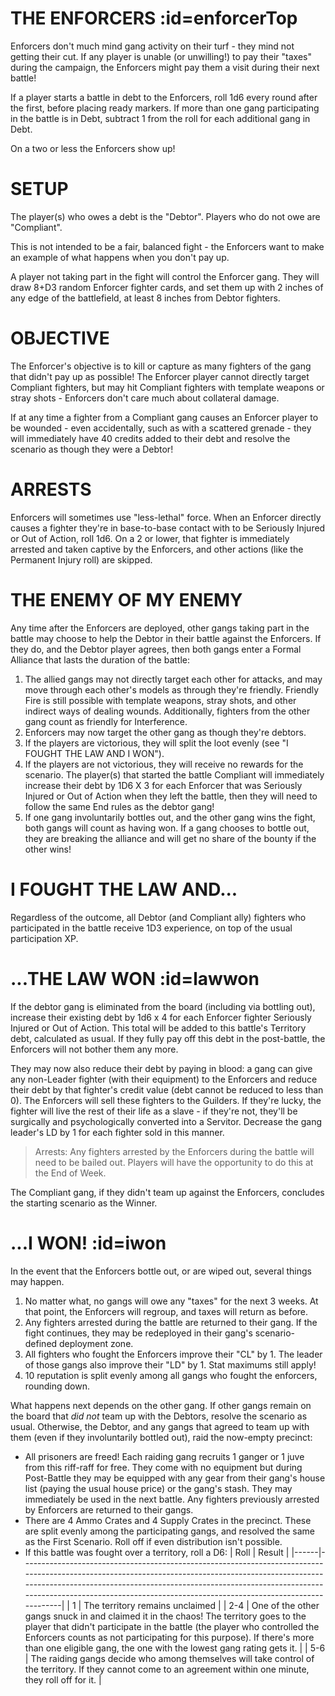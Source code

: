 # THE ENFORCERS :id=enforcerTop

Enforcers don't much mind gang activity on their turf - they mind not getting their cut. If any player is unable (or unwilling!) to pay their "taxes" during the campaign, the Enforcers might pay them a visit during their next battle!

If a player starts a battle in debt to the Enforcers, roll 1d6 every round after the first, before placing ready markers. If more than one gang participating in the battle is in Debt, subtract 1 from the roll for each additional gang in Debt. 

On a two or less the Enforcers show up!

# SETUP

The player(s) who owes a debt is the "Debtor". Players who do not owe are "Compliant".

This is not intended to be a fair, balanced fight - the Enforcers want to make an example of what happens when you don't pay up.

A player not taking part in the fight will control the Enforcer gang. They will draw 8+D3 random Enforcer fighter cards, and set them up with 2 inches of any edge of the battlefield, at least 8 inches from Debtor fighters.

# OBJECTIVE

The Enforcer's objective is to kill or capture as many fighters of the gang that didn't pay up as possible! The Enforcer player cannot directly target Compliant fighters, but may hit Compliant fighters with template weapons or stray shots - Enforcers don't care much about collateral damage.

If at any time a fighter from a Compliant gang causes an Enforcer player to be wounded - even accidentally, such as with a scattered grenade - they will immediately have 40 credits added to their debt and resolve the scenario as though they were a Debtor!

# ARRESTS

Enforcers will sometimes use "less-lethal" force. When an Enforcer directly causes a fighter they're in base-to-base contact with to be Seriously Injured or Out of Action, roll 1d6. On a 2 or lower, that fighter is immediately arrested and taken captive by the Enforcers, and other actions (like the Permanent Injury roll) are skipped.

# THE ENEMY OF MY ENEMY

Any time after the Enforcers are deployed, other gangs taking part in the battle may choose to help the Debtor in their battle against the Enforcers. If they do, and the Debtor player agrees, then both gangs enter a Formal Alliance that lasts the duration of the battle: 
​ 
1. The allied gangs may not directly target each other for attacks, and may move through each other's models as through they're friendly. Friendly Fire is still possible with template weapons, stray shots, and other indirect ways of dealing wounds. Additionally, fighters from the other gang count as friendly for Interference.
2. Enforcers may now target the other gang as though they're debtors.
3. If the players are victorious, they will split the loot evenly (see "I FOUGHT THE LAW AND I WON").
4. If the players are not victorious, they will receive no rewards for the scenario. The player(s) that started the battle Compliant will immediately increase their debt by 1D6 X 3 for each Enforcer that was Seriously Injured or Out of Action when they left the battle, then they will need to follow the same End rules as the debtor gang!
5. If one gang involuntarily bottles out, and the other gang wins the fight, both gangs will count as having won. If a gang chooses to bottle out, they are breaking the alliance and will get no share of the bounty if the other wins!

# I FOUGHT THE LAW AND...

Regardless of the outcome, all Debtor (and Compliant ally) fighters who participated in the battle receive 1D3 experience, on top of the usual participation XP.

# ...THE LAW WON :id=lawwon
If the debtor gang is eliminated from the board (including via bottling out), increase their existing debt by 1d6 x 4 for each Enforcer fighter Seriously Injured or Out of Action. This total will be added to this battle's Territory debt, calculated as usual. If they fully pay off this debt in the post-battle, the Enforcers will not bother them any more.

They may now also reduce their debt by paying in blood: a gang can give any non-Leader fighter (with their equipment) to the Enforcers and reduce their debt by that fighter's credit value (debt cannot be reduced to less than 0). The Enforcers will sell these fighters to the Guilders. If they're lucky, the fighter will live the rest of their life as a slave - if they're not, they'll be surgically and psychologically converted into a Servitor. Decrease the gang leader's LD by 1 for each fighter sold in this manner.

>Arrests: Any fighters arrested by the Enforcers during the battle will need to be bailed out. Players will have the opportunity to do this at the End of Week.

The Compliant gang, if they didn't team up against the Enforcers, concludes the starting scenario as the Winner.

# ...I WON! :id=iwon

In the event that the Enforcers bottle out, or are wiped out, several things may happen. 
1. No matter what, no gangs will owe any "taxes" for the next 3 weeks. At that point, the Enforcers will regroup, and taxes will return as before.
2. Any fighters arrested during the battle are returned to their gang. If the fight continues, they may be redeployed in their gang's scenario-defined deployment zone.
3. All fighters who fought the Enforcers improve their "CL" by 1. The leader of those gangs also improve their "LD" by 1. Stat maximums still apply!
4. 10 reputation is split evenly among all gangs who fought the enforcers, rounding down. 

What happens next depends on the other gang. If other gangs remain on the board that *did not* team up with the Debtors, resolve the scenario as usual. Otherwise, the Debtor, and any gangs that agreed to team up with them (even if they involuntarily bottled out), raid the now-empty precinct: 

- All prisoners are freed! Each raiding gang recruits 1 ganger or 1 juve from this riff-raff for free. They come with no equipment but during Post-Battle they may be equipped with any gear from their gang's house list (paying the usual house price) or the gang's stash. They may immediately be used in the next battle. Any fighters previously arrested by Enforcers are returned to their gangs.
- There are 4 Ammo Crates and 4 Supply Crates in the precinct. These are split evenly among the participating gangs, and resolved the same as the First Scenario. Roll off if even distribution isn't possible.
- If this battle was fought over a territory, roll a D6: 
| Roll | Result                                                                                                                                                                                                                                                                                                           |
|------|------------------------------------------------------------------------------------------------------------------------------------------------------------------------------------------------------------------------------------------------------------------------------------------------------------------|
| 1    | The territory remains unclaimed                                                                                                                                                                                                                                                                                  |
| 2-4  | One of the other gangs snuck in and claimed it in the chaos! The territory goes to the player that didn't participate in the battle (the player who controlled the Enforcers counts as not participating for this purpose). If there's more than one eligible gang, the one with the lowest gang rating gets it. |
| 5-6  | The raiding gangs decide who among themselves will take control of the territory. If they cannot come to an agreement within one minute, they roll off for it.                                                                                                                                                   |
